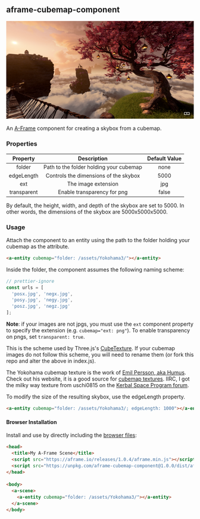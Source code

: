 ## aframe-cubemap-component

<p align="center">
  <img src="preview.png"/>
</p>

An [A-Frame](https://aframe.io) component for creating a skybox from a cubemap.

### Properties

|  Property   |               Description               | Default Value |
| :---------: | :-------------------------------------: | :-----------: |
|   folder    | Path to the folder holding your cubemap |     none      |
| edgeLength  |  Controls the dimensions of the skybox  |     5000      |
|     ext     |           The image extension           |      jpg      |
| transparent |       Enable transparency for png       |     false     |

By default, the height, width, and depth of the skybox are set to 5000. In other words, the dimensions of the skybox are 5000x5000x5000.

### Usage

Attach the component to an entity using the path to the folder holding your cubemap as the attribute.

```html
<a-entity cubemap="folder: /assets/Yokohama3/"></a-entity>
```

Inside the folder, the component assumes the following naming scheme:

```javascript
// prettier-ignore
const urls = [
  'posx.jpg', 'negx.jpg',
  'posy.jpg', 'negy.jpg',
  'posz.jpg', 'negz.jpg'
];
```

**Note**: if your images are not jpgs, you must use the `ext` component property to specify the extension (e.g. `cubemap="ext: png"`). To enable transparency on pngs, set `transparent: true`.

This is the scheme used by Three.js's [CubeTexture](http://threejs.org/docs/index.html#Reference/Textures/CubeTexture). If your cubemap images do not follow this scheme, you will need to rename them (or fork this repo and alter the above in index.js).

The Yokohama cubemap texture is the work of [Emil Persson, aka Humus](http://www.humus.name). Check out his website, it is a good source for [cubemap textures](http://www.humus.name/index.php?page=Textures). IIRC, I got the milky way texture from uschi0815 on the [Kerbal Space Program forum](http://forum.kerbalspaceprogram.com/index.php?/topic/128932-milky-way-panorama-as-skybox-for-texturereplacer/).

To modify the size of the resulting skybox, use the edgeLength property.

```html
<a-entity cubemap="folder: /assets/Yokohama3/; edgeLength: 1000"></a-entity>
```

#### Browser Installation

Install and use by directly including the [browser files](dist):

```html
<head>
  <title>My A-Frame Scene</title>
  <script src="https://aframe.io/releases/1.0.4/aframe.min.js"></script>
  <script src="https://unpkg.com/aframe-cubemap-component@1.0.0/dist/aframe-cubemap-component.min.js"></script>
</head>

<body>
  <a-scene>
    <a-entity cubemap="folder: /assets/Yokohama3/"></a-entity>
  </a-scene>
</body>
```
